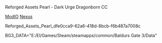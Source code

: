 Reforged Assets Pearl - Dark Urge Dragonborn CC

[ModIO](https://mod.io/g/baldursgate3/m/reforged-assets-pearl-dark-urge-dragonborn-cc#description)
[Nexus](https://www.nexusmods.com/baldursgate3/mods/13651)

Reforged_Assets_Pearl_dfe0cca9-62a6-418d-8bcb-f6b487a7008c

BG3_DATA="E:/El/Games/Steam/steamapps/common/Baldurs Gate 3/Data"
